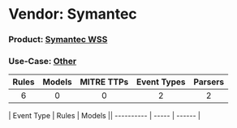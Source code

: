 Vendor: Symantec
================
### Product: [Symantec WSS](../ds_symantec_symantec_wss.md)
### Use-Case: [Other](../../../../UseCases/uc_other.md)

| Rules | Models | MITRE TTPs | Event Types | Parsers |
|:-----:|:------:|:----------:|:-----------:|:-------:|
|   6   |   0    |     0      |      2      |    2    |

| Event Type | Rules | Models || ---------- | ----- | ------ |
